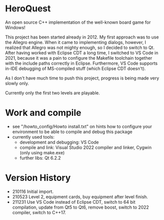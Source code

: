 # HeroQuest
An open source C++ implementation of the well-known board game for Windows!

This project has been started already in 2012. My first approach was to use the Allegro engine.
When it came to implementing dialogs, however, I realized that Allegro was not mighty enough, so
I decided to switch to Qt. After having worked with Eclipse CDT a long time, I switched to
VS Code in 2021, because it was a pain to configure the Makefile toolchain together with
the include paths correctly in Eclipse. Furthermore, VS Code supports in-IDE debugging of
MS-compiled stuff (which Eclipse CDT doesn't).

As I don't have much time to push this project, progress is being made very slowly only.

Currently only the first two levels are playable.

# Work and compile
* see "/howto_config/Howto install.txt" on hints how to configure your environment to be able to compile and debug this package
* currently used tools:
  * development and debugging: VS Code
  * compile and link: Visual Studio 2022 compiler and linker, Cygwin (only using make.exe)
  * further libs: Qt 6.2.2

# Version History
* 210116 Initial import.
* 210523 Level 2, equipment cards, buy equipment after level finish.
* 211231 Use VS Code instead of Eclipse CDT, switch to 64 bit compilation, update from Qt5 to Qt6, remove boost, switch to 2022 compiler, switch to C++17.